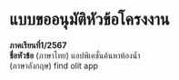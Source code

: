 # แบบขออนุมัติหัวข้อโครงงาน
**ภาคเรียนที่1/2567** <br>
**ชื่อหัวข้อ** (ภาษาไทย) แอปพิเคชั่นค้นหาห้องน้ำ <br>
          (ภาษาอังกฤษ) find olit app
